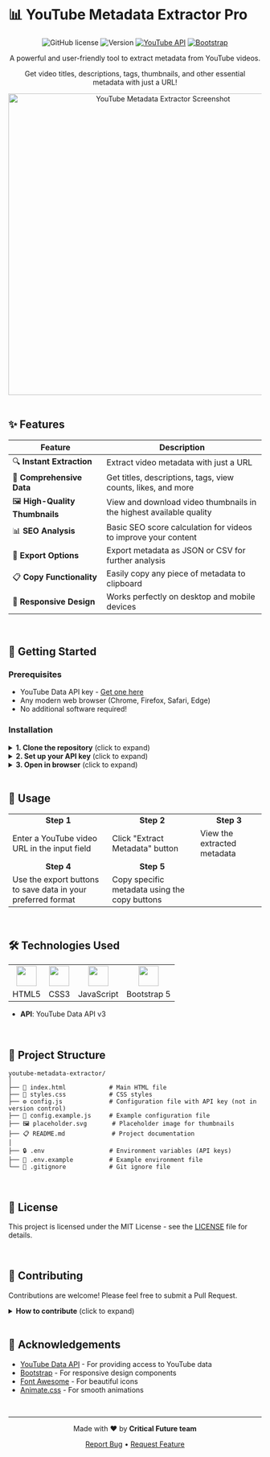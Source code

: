 # 📊 YouTube Metadata Extractor Pro

<div align="center">
  
  ![GitHub license](https://img.shields.io/badge/license-MIT-blue.svg)
  ![Version](https://img.shields.io/badge/version-1.0.0-green.svg)
  [![YouTube API](https://img.shields.io/badge/YouTube_API-v3-red.svg)](https://developers.google.com/youtube/v3)
  [![Bootstrap](https://img.shields.io/badge/Bootstrap-5.3-purple.svg)](https://getbootstrap.com/)
  
  <p>A powerful and user-friendly tool to extract metadata from YouTube videos.</p>
  <p>Get video titles, descriptions, tags, thumbnails, and other essential metadata with just a URL!</p>
  
  <img src="https://i.imgur.com/JDpDQFY.png" alt="YouTube Metadata Extractor Screenshot" width="600">
  
</div>

<br>

## ✨ Features

| Feature | Description |
|---------|-------------|
| 🔍 **Instant Extraction** | Extract video metadata with just a URL |
| 📝 **Comprehensive Data** | Get titles, descriptions, tags, view counts, likes, and more |
| 🖼️ **High-Quality Thumbnails** | View and download video thumbnails in the highest available quality |
| 📊 **SEO Analysis** | Basic SEO score calculation for videos to improve your content |
| 💾 **Export Options** | Export metadata as JSON or CSV for further analysis |
| 📋 **Copy Functionality** | Easily copy any piece of metadata to clipboard |
| 📱 **Responsive Design** | Works perfectly on desktop and mobile devices |

<br>

## 🚀 Getting Started

### Prerequisites

- YouTube Data API key - [Get one here](https://console.developers.google.com/)
- Any modern web browser (Chrome, Firefox, Safari, Edge)
- No additional software required!

### Installation

<details>
<summary><b>1. Clone the repository</b> (click to expand)</summary>
<br>

```bash
git clone https://github.com/Omara-25/YouTube-Data-Extraction.git
cd YouTube-Data-Extraction
```
</details>

<details>
<summary><b>2. Set up your API key</b> (click to expand)</summary>
<br>

Copy the `config.example.js` file to `config.js`:

```bash
cp config.example.js config.js
```

Then edit the `config.js` file and add your YouTube Data API key:

```javascript
const config = {
  YOUTUBE_API_KEY: 'your_api_key_here'
};
```
</details>

<details>
<summary><b>3. Open in browser</b> (click to expand)</summary>
<br>

Simply open the `index.html` file in your web browser to start using the tool.
</details>

<br>

## 🔧 Usage

<div align="center">
  <table>
    <tr>
      <td align="center"><b>Step 1</b></td>
      <td align="center"><b>Step 2</b></td>
      <td align="center"><b>Step 3</b></td>
    </tr>
    <tr>
      <td>Enter a YouTube video URL in the input field</td>
      <td>Click "Extract Metadata" button</td>
      <td>View the extracted metadata</td>
    </tr>
    <tr>
      <td align="center"><b>Step 4</b></td>
      <td align="center"><b>Step 5</b></td>
      <td align="center"></td>
    </tr>
    <tr>
      <td>Use the export buttons to save data in your preferred format</td>
      <td>Copy specific metadata using the copy buttons</td>
      <td></td>
    </tr>
  </table>
</div>

<br>

## 🛠️ Technologies Used

<div align="center">
  <table>
    <tr>
      <td align="center"><img src="https://cdn.jsdelivr.net/gh/devicons/devicon/icons/html5/html5-original.svg" width="40" height="40"/></td>
      <td align="center"><img src="https://cdn.jsdelivr.net/gh/devicons/devicon/icons/css3/css3-original.svg" width="40" height="40"/></td>
      <td align="center"><img src="https://cdn.jsdelivr.net/gh/devicons/devicon/icons/javascript/javascript-original.svg" width="40" height="40"/></td>
      <td align="center"><img src="https://cdn.jsdelivr.net/gh/devicons/devicon/icons/bootstrap/bootstrap-original.svg" width="40" height="40"/></td>
    </tr>
    <tr>
      <td align="center">HTML5</td>
      <td align="center">CSS3</td>
      <td align="center">JavaScript</td>
      <td align="center">Bootstrap 5</td>
    </tr>
  </table>
</div>

- **API**: YouTube Data API v3

<br>

## 📁 Project Structure

```
youtube-metadata-extractor/
│
├── 📄 index.html            # Main HTML file
├── 🎨 styles.css            # CSS styles
├── ⚙️ config.js             # Configuration file with API key (not in version control)
├── 📝 config.example.js     # Example configuration file
├── 🖼️ placeholder.svg       # Placeholder image for thumbnails
├── 📋 README.md             # Project documentation
│
├── 🔒 .env                  # Environment variables (API keys)
├── 📄 .env.example          # Example environment file
└── 📝 .gitignore            # Git ignore file
```

<br>

## 📝 License

This project is licensed under the MIT License - see the [LICENSE](LICENSE) file for details.

<br>

## 👥 Contributing

Contributions are welcome! Please feel free to submit a Pull Request.

<details>
<summary><b>How to contribute</b> (click to expand)</summary>
<br>

1. Fork the repository
2. Create your feature branch:
   ```bash
   git checkout -b feature/amazing-feature
   ```
3. Commit your changes:
   ```bash
   git commit -m 'Add some amazing feature'
   ```
4. Push to the branch:
   ```bash
   git push origin feature/amazing-feature
   ```
5. Open a Pull Request
</details>

<br>

## 🙏 Acknowledgements

- [YouTube Data API](https://developers.google.com/youtube/v3) - For providing access to YouTube data
- [Bootstrap](https://getbootstrap.com/) - For responsive design components
- [Font Awesome](https://fontawesome.com/) - For beautiful icons
- [Animate.css](https://animate.style/) - For smooth animations

<br>

<div align="center">
  
  <hr>
  
  <p>Made with ❤️ by <b>Critical Future team</b></p>
  
  <p>
    <a href="https://github.com/Omara-25/YouTube-Data-Extraction/issues">Report Bug</a> •
    <a href="https://github.com/Omara-25/YouTube-Data-Extraction/issues">Request Feature</a>
  </p>
  
</div>
